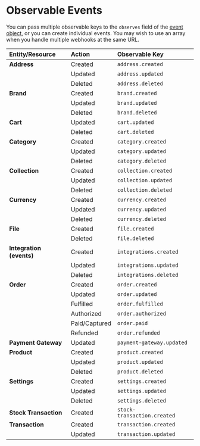 # Observable Events

You can pass multiple observable keys to the `observes` field of the [event object](./#event-object), or you can create individual events. You may wish to use an array when you handle multiple webhooks at the same URL.

| **Entity/Resource** | **Action** | **Observable Key** |
| :--- | :--- | :--- |
| **Address** | Created | `address.created` |
|  | Updated | `address.updated` |
|  | Deleted | `address.deleted` |
| **Brand** | Created | `brand.created` |
|  | Updated | `brand.updated` |
|  | Deleted | `brand.deleted` |
| **Cart** | Updated | `cart.updated` |
|  | Deleted | `cart.deleted` |
| **Category** | Created | `category.created` |
|  | Updated | `category.updated` |
|  | Deleted | `category.deleted` |
| **Collection** | Created | `collection.created` |
|  | Updated | `collection.updated` |
|  | Deleted | `collection.deleted` |
| **Currency** | Created | `currency.created` |
|  | Updated | `currency.updated` |
|  | Deleted | `currency.deleted` |
| **File** | Created | `file.created` |
|  | Deleted | `file.deleted` |
| **Integration \(events\)** | Created | `integrations.created` |
|  | Updated | `integrations.updated` |
|  | Deleted | `integrations.deleted` |
| **Order** | Created | `order.created` |
|  | Updated | `order.updated` |
|  | Fulfilled | `order.fulfilled` |
|  | Authorized | `order.authorized` |
|  | Paid/Captured | `order.paid` |
|  | Refunded | `order.refunded` |
| **Payment Gateway** | Updated | `payment-gateway.updated` |
| **Product** | Created | `product.created` |
|  | Updated | `product.updated` |
|  | Deleted | `product.deleted` |
| **Settings** | Created | `settings.created` |
|  | Updated | `settings.updated` |
|  | Deleted | `settings.deleted` |
| **Stock Transaction** | Created | `stock-transaction.created` |
| **Transaction** | Created | `transaction.created` |
|  | Updated | `transaction.updated` |

